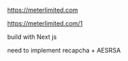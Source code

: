 https://meterlimited.com

https://meterlimited.com/1

build with Next js 

need to implement recapcha + AESRSA
